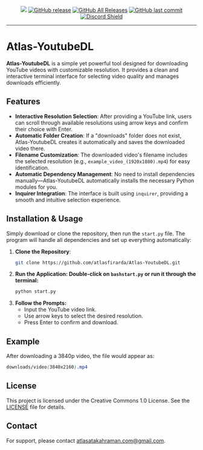 <p align="center">
    <a href="https://visitorbadge.io/status?path=https%3A%2F%2Fgithub.com%2Fatlasfirarda%2FAtlas-YoutubeDL%2F"><img src="https://api.visitorbadge.io/api/visitors?path=https%3A%2F%2Fgithub.com%2Fatlasfirarda%2FAtlas-YoutubeDL%2F&labelColor=%23697689&countColor=%23ff8a65&style=plastic&labelStyle=none" /></a> 
    <a href="https://github.com/atlasfirarda/Atlas-YoutubeDL/releases"><img alt="GitHub release" src="https://img.shields.io/github/release/atlasfirarda/Atlas-YoutubeDL.svg?style=flat-square" /></a>
    <a href="https://github.com/atlasfirarda/Atlas-YoutubeDL/releases"><img alt="GitHub All Releases" src="https://img.shields.io/github/downloads/atlasfirarda/Atlas-YoutubeDL/total.svg?style=flat-square&color=%2364ff82" /></a>
    <a href="https://github.com/atlasfirarda/Atlas-YoutubeDL/commits"><img alt="GitHub last commit" src="https://img.shields.io/github/last-commit/atlasfirarda/Atlas-YoutubeDL.svg?style=flat-square" /></a>
    <a href="https://discord.gg/YhuKGzNatA">
      <img src="https://img.shields.io/discord/1041502781808328704?label=Discord" alt="Discord Shield"/></a>
</p>

---

# Atlas-YoutubeDL

**Atlas-YoutubeDL** is a simple yet powerful tool designed for downloading YouTube videos with customizable resolution. It provides a clean and interactive terminal interface for selecting video quality and manages downloads efficiently.

## Features

- **Interactive Resolution Selection**: After providing a YouTube link, users can scroll through available resolutions using arrow keys and confirm their choice with Enter.
- **Automatic Folder Creation**: If a "downloads" folder does not exist, Atlas-YoutubeDL creates it automatically and saves the downloaded video there.
- **Filename Customization**: The downloaded video's filename includes the selected resolution (e.g., `example_video_(1920x1080).mp4`) for easy identification.
- **Automatic Dependency Management**: No need to install dependencies manually—Atlas-YoutubeDL automatically installs the necessary Python modules for you.
- **Inquirer Integration**: The interface is built using `inquirer`, providing a smooth and intuitive selection experience.

## Installation & Usage

Simply download or clone the repository, then run the `start.py` file. The program will handle all dependencies and set up everything automatically:

1. **Clone the Repository**:
   ```bash
   git clone https://github.com/atlasfirarda/Atlas-YoutubeDL.git
2. **Run the Application: Double-click on `bashstart.py` or run it through the terminal:**
   ```bash
   python start.py
3. **Follow the Prompts:**
   - Input the YouTube video link.
   - Use arrow keys to select the desired resolution.
   - Press Enter to confirm and download.

## Example

After downloading a 3840p video, the file would appear as:
```scss
downloads/video(3840x2160).mp4
```

## License

This project is licensed under the Creative Commons 1.0 License. See the [LICENSE](LICENSE) file for details.

## Contact

For support, please contact [atlasatakahraman.com@gmail.com](mailto:atlasatakahraman.com@gmail.com).
